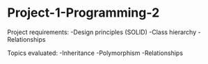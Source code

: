 # Project-1-Programming-2

Project requirements:
-Design principles (SOLID)
-Class hierarchy
-Relationships

Topics evaluated:
-Inheritance
-Polymorphism
-Relationships